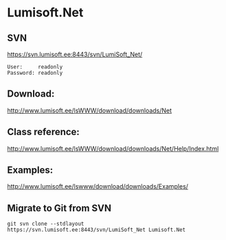 # Lumisoft.Net

## SVN
https://svn.lumisoft.ee:8443/svn/LumiSoft_Net/
```
User:     readonly
Password: readonly
```

## Download:
http://www.lumisoft.ee/lsWWW/download/downloads/Net

## Class reference:
http://www.lumisoft.ee/lsWWW/download/downloads/Net/Help/Index.html

## Examples:
http://www.lumisoft.ee/lswww/download/downloads/Examples/

## Migrate to Git from SVN
```
git svn clone --stdlayout https://svn.lumisoft.ee:8443/svn/LumiSoft_Net Lumisoft.Net
```
